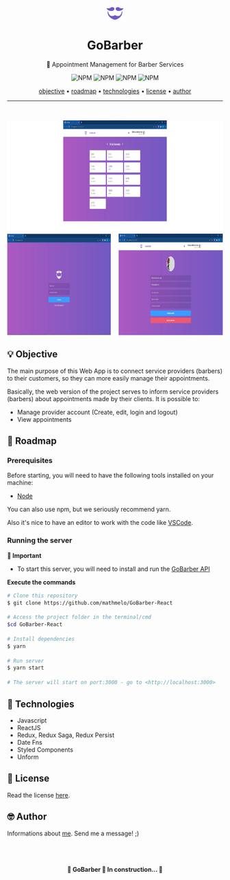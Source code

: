 <div align="center">
    <img src="./src/assets/logo-purple.svg" height="30"/>
  <h1>GoBarber</h1>
</div>
<p align="center">🚀 Appointment Management for Barber Services</p>
<p align="center">
  <img alt="NPM" src="https://img.shields.io/github/license/mathmelo/GoBarber-React">
  <img alt="NPM" src="https://img.shields.io/github/issues/mathmelo/GoBarber-React">
  <img alt="NPM" src="https://img.shields.io/github/forks/mathmelo/GoBarber-React">
  <img alt="NPM" src="https://img.shields.io/github/stars/mathmelo/GoBarber-React">
</p>

<div align="center">
 <a href="#-objective">objective</a> •
 <a href="#-roadmap">roadmap</a> •
 <a href="#-technologies">technologies</a> •
 <a href="#-license">license</a> •
 <a href="#-author">author</a>
</div>

---
</br>
<p align="center">
  <img src="./.github/GoBarber.png" height="500" margin-top="400">
</p>





## 💡 Objective
<p>The main purpose of this Web App is to connect service providers (barbers) to their customers, so they can more easily manage their appointments.</p>
<p>Basically, the web version of the project serves to inform service providers (barbers) about appointments made by their clients. It is possible to:</p>

- Manage provider account (Create, edit, login and logout)
- View appointments


## 🎌 Roadmap

### Prerequisites
Before starting, you will need to have the following tools installed on your machine:
<ul>
  <li><a href="https://nodejs.org/en/">Node</a></li>
</ul>

You can also use npm, but we seriously recommend yarn.

Also it's nice to have an editor to work with the code like [VSCode](https://code.visualstudio.com/).

### Running the server
**🚫 Important**
- To start this server, you will need to install and run the [GoBarber API](https://github.com/mathmelo/GoBarber-NodeJS)

**Execute the commands**

```bash
# Clone this repository
$ git clone https://github.com/mathmelo/GoBarber-React

# Access the project folder in the terminal/cmd
$cd GoBarber-React

# Install dependencies
$ yarn

# Run server
$ yarn start

# The server will start on port:3000 - go to <http://localhost:3000>
```

## 💜 Technologies
- Javascript
- ReactJS
- Redux, Redux Saga, Redux Persist
- Date Fns
- Styled Components
- Unform

## 📕 License

Read the license [here](https://github.com/mathmelo/GoBarber-React/blob/main/LICENSE).

## 🤓 Author

Informations about [me](https://github.com/mathmelo).
Send me a message! ;)

<br />
<br />

<h4 align="center">
	🚧  GoBarber 🚀 In construction...  🚧</br>
</h4>
